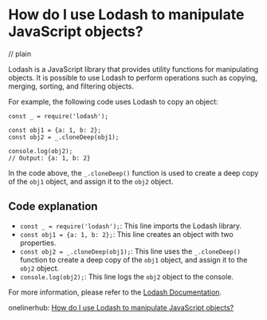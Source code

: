 # How do I use Lodash to manipulate JavaScript objects?
// plain

Lodash is a JavaScript library that provides utility functions for manipulating objects. It is possible to use Lodash to perform operations such as copying, merging, sorting, and filtering objects.

For example, the following code uses Lodash to copy an object:

```
const _ = require('lodash');

const obj1 = {a: 1, b: 2};
const obj2 = _.cloneDeep(obj1);

console.log(obj2);
// Output: {a: 1, b: 2}
```

In the code above, the `_.cloneDeep()` function is used to create a deep copy of the `obj1` object, and assign it to the `obj2` object.

## Code explanation

- `const _ = require('lodash');`: This line imports the Lodash library.
- `const obj1 = {a: 1, b: 2};`: This line creates an object with two properties.
- `const obj2 = _.cloneDeep(obj1);`: This line uses the `_.cloneDeep()` function to create a deep copy of the `obj1` object, and assign it to the `obj2` object.
- `console.log(obj2);`: This line logs the `obj2` object to the console.

For more information, please refer to the [Lodash Documentation](https://lodash.com/docs/).

onelinerhub: [How do I use Lodash to manipulate JavaScript objects?](https://onelinerhub.com/javascript-lodash/how-do-i-use-lodash-to-manipulate-javascript-objects)